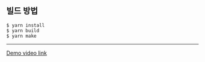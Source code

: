 ## 빌드 방법

```
$ yarn install
$ yarn build
$ yarn make
```

---
[Demo video link](https://youtu.be/TcpGRWoLcr4)
